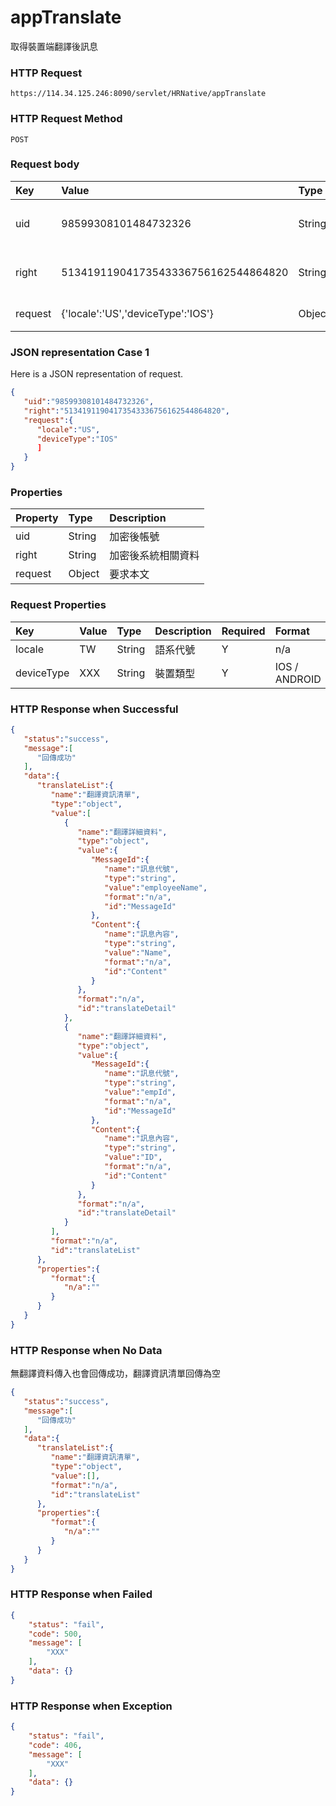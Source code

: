 # appTranslate
取得裝置端翻譯後訊息

### HTTP Request
```
https://114.34.125.246:8090/servlet/HRNative/appTranslate
```

### HTTP Request Method
```
POST
```

### Request body
| Key | Value | Type | Description |
|:----------|:-------------|:-----|:------------|
| uid | 98599308101484732326 | String | 需透過appLogin取得
| right | 51341911904173543336756162544864820 | String | 需透過appLogin取得 |
| request | {'locale':'US','deviceType':'IOS'} | Object | 翻譯文字資訊

### JSON representation Case 1
Here is a JSON representation of request.
```json
{
   "uid":"98599308101484732326",
   "right":"51341911904173543336756162544864820",
   "request":{
      "locale":"US",
      "deviceType":"IOS"
      ]
   }
}
```

### Properties
| Property | Type | Description |
|:---------|:-----|:------------|
| uid   | String | 加密後帳號 |
| right | String | 加密後系統相關資料 |
| request | Object | 要求本文 |

### Request Properties
| Key | Value | Type | Description | Required | Format |
|:----------|:-------------|:-----|:------------|:------------|:------------|
| locale | TW | String | 語系代號 | Y | n/a |
| deviceType | XXX | String | 裝置類型 | Y | IOS / ANDROID |

### HTTP Response when Successful
```json
{
   "status":"success",
   "message":[
      "回傳成功"
   ],
   "data":{
      "translateList":{
         "name":"翻譯資訊清單",
         "type":"object",
         "value":[
            {
               "name":"翻譯詳細資料",
               "type":"object",
               "value":{
                  "MessageId":{
                     "name":"訊息代號",
                     "type":"string",
                     "value":"employeeName",
                     "format":"n/a",
                     "id":"MessageId"
                  },
                  "Content":{
                     "name":"訊息內容",
                     "type":"string",
                     "value":"Name",
                     "format":"n/a",
                     "id":"Content"
                  }
               },
               "format":"n/a",
               "id":"translateDetail"
            },
            {
               "name":"翻譯詳細資料",
               "type":"object",
               "value":{
                  "MessageId":{
                     "name":"訊息代號",
                     "type":"string",
                     "value":"empId",
                     "format":"n/a",
                     "id":"MessageId"
                  },
                  "Content":{
                     "name":"訊息內容",
                     "type":"string",
                     "value":"ID",
                     "format":"n/a",
                     "id":"Content"
                  }
               },
               "format":"n/a",
               "id":"translateDetail"
            }
         ],
         "format":"n/a",
         "id":"translateList"
      },
      "properties":{
         "format":{
            "n/a":""
         }
      }
   }
}
```

### HTTP Response when No Data
無翻譯資料傳入也會回傳成功，翻譯資訊清單回傳為空
```json
{
   "status":"success",
   "message":[
      "回傳成功"
   ],
   "data":{
      "translateList":{
         "name":"翻譯資訊清單",
         "type":"object",
         "value":[],
         "format":"n/a",
         "id":"translateList"
      },
      "properties":{
         "format":{
            "n/a":""
         }
      }
   }
}
```

### HTTP Response when Failed
```json
{
    "status": "fail",
    "code": 500,
    "message": [
        "XXX"
    ],
    "data": {}
}
```

### HTTP Response when Exception
```json
{
    "status": "fail",
    "code": 406,
    "message": [
        "XXX"
    ],
    "data": {}
}
```
